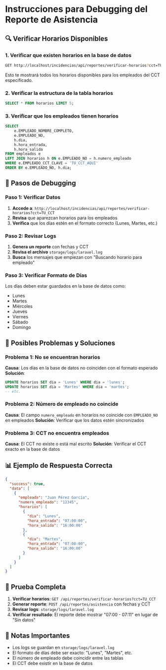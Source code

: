# Instrucciones para Debugging del Reporte de Asistencia

## 🔍 Verificar Horarios Disponibles

### 1. Verificar que existen horarios en la base de datos
```bash
GET http://localhost/incidencias/api/reportes/verificar-horarios?cct=TU_CCT_AQUI
```

Esto te mostrará todos los horarios disponibles para los empleados del CCT especificado.

### 2. Verificar la estructura de la tabla horarios
```sql
SELECT * FROM horarios LIMIT 5;
```

### 3. Verificar que los empleados tienen horarios
```sql
SELECT 
    e.EMPLEADO_NOMBRE_COMPLETO,
    e.EMPLEADO_NO,
    h.dia,
    h.hora_entrada,
    h.hora_salida
FROM empleados e
LEFT JOIN horarios h ON e.EMPLEADO_NO = h.numero_empleado
WHERE e.EMPLEADO_CCT_CLAVE = 'TU_CCT_AQUI'
ORDER BY e.EMPLEADO_NO, h.dia;
```

## 🐛 Pasos de Debugging

### Paso 1: Verificar Datos
1. **Accede a**: `http://localhost/incidencias/api/reportes/verificar-horarios?cct=TU_CCT`
2. **Revisa** que aparezcan horarios para los empleados
3. **Verifica** que los días estén en el formato correcto (Lunes, Martes, etc.)

### Paso 2: Revisar Logs
1. **Genera un reporte** con fechas y CCT
2. **Revisa el archivo** `storage/logs/laravel.log`
3. **Busca** los mensajes que empiezan con "Buscando horario para empleado"

### Paso 3: Verificar Formato de Días
Los días deben estar guardados en la base de datos como:
- Lunes
- Martes  
- Miércoles
- Jueves
- Viernes
- Sábado
- Domingo

## 🔧 Posibles Problemas y Soluciones

### Problema 1: No se encuentran horarios
**Causa**: Los días en la base de datos no coinciden con el formato esperado
**Solución**: 
```sql
UPDATE horarios SET dia = 'Lunes' WHERE dia = 'lunes';
UPDATE horarios SET dia = 'Martes' WHERE dia = 'martes';
-- etc.
```

### Problema 2: Número de empleado no coincide
**Causa**: El campo `numero_empleado` en horarios no coincide con `EMPLEADO_NO` en empleados
**Solución**: Verificar que los datos estén sincronizados

### Problema 3: CCT no encuentra empleados
**Causa**: El CCT no existe o está mal escrito
**Solución**: Verificar el CCT exacto en la base de datos

## 📊 Ejemplo de Respuesta Correcta

```json
{
  "success": true,
  "data": [
    {
      "empleado": "Juan Pérez García",
      "numero_empleado": "12345",
      "horarios": [
        {
          "dia": "Lunes",
          "hora_entrada": "07:00:00",
          "hora_salida": "16:00:00"
        },
        {
          "dia": "Martes", 
          "hora_entrada": "07:00:00",
          "hora_salida": "16:00:00"
        }
      ]
    }
  ]
}
```

## 🚀 Prueba Completa

1. **Verificar horarios**: `GET /api/reportes/verificar-horarios?cct=TU_CCT`
2. **Generar reporte**: `POST /api/reportes/asistencia` con fechas y CCT
3. **Revisar logs**: `storage/logs/laravel.log`
4. **Verificar resultado**: El reporte debe mostrar "07:00 - 07:11" en lugar de "Sin datos"

## 📝 Notas Importantes

- Los logs se guardan en `storage/logs/laravel.log`
- El formato de días debe ser exacto: "Lunes", "Martes", etc.
- El número de empleado debe coincidir entre las tablas
- El CCT debe existir en la base de datos
